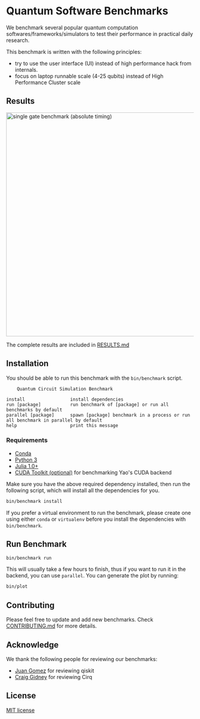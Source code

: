 # Quantum Software Benchmarks

We benchmark several popular quantum computation softwares/frameworks/simulators to test their performance
in practical daily research.

This benchmark is written with the following principles:

- try to use the user interface (UI) instead of high performance hack from internals.
- focus on laptop runnable scale (4-25 qubits) instead of High Performance Cluster scale

## Results

<img src="https://github.com/Roger-luo/quantum-benchmarks/blob/master/images/gates.png" alt="single gate benchmark (absolute timing)" height=600></img>

The complete results are included in [RESULTS.md](https://github.com/Roger-luo/quantum-benchmarks/blob/master/RESULTS.md)

## Installation

You should be able to run this benchmark with the `bin/benchmark` script.

```
    Quantum Circuit Simulation Benchmark

install                 install dependencies
run [package]           run benchmark of [package] or run all benchmarks by default
parallel [package]      spawn [package] benchmark in a process or run all benchmark in parallel by default
help                    print this message
```

### Requirements

- [Conda](https://conda.io/projects/conda/en/latest/user-guide/install/index.html?highlight=conda)
- [Python 3](https://www.python.org/downloads/)
- [Julia 1.0+](https://julialang.org/)
- [CUDA Toolkit (optional)](https://developer.nvidia.com/cuda-toolkit) for benchmarking Yao's CUDA backend

Make sure you have the above required dependency installed, then run the following script, which will install
all the dependencies for you.

```sh
bin/benchmark install
```

If you prefer a virtual environment to run the benchmark, please create one using either `conda` or `virtualenv`
before you install the dependencies with `bin/benchmark`.

## Run Benchmark

```sh
bin/benchmark run
```

This will usually take a few hours to finish, thus if you want to run it in the backend, you can use `parallel`.
You can generate the plot by running:

```sh
bin/plot
```

## Contributing

Please feel free to update and add new benchmarks. Check [CONTRIBUTING.md](CONTRIBUTING.md) for more details.

## Acknowledge

We thank the following people for reviewing our benchmarks:

- [Juan Gomez](https://github.com/atilag) for reviewing qiskit
- [Craig Gidney](https://github.com/Strilanc) for reviewing Cirq

## License

[MIT license](LICENSE)
